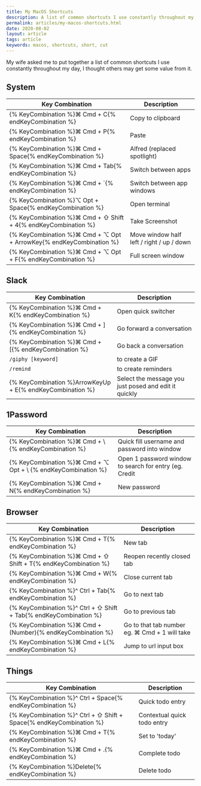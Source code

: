 ```yaml
---
title: My MacOS Shortcuts
description: A list of common shortcuts I use constantly throughout my day
permalink: articles/my-macos-shortcuts.html
date: 2020-08-02
layout: article
tags: article
keywords: macos, shortcuts, short, cut
---
```


My wife asked me to put together a list of common shortcuts I use constantly throughout my day, I thought others may get some value from it.

## System

| Key Combination                                                                  | Description                               |
| -------------------------------------------------------------------------------- | ----------------------------------------- |
| {% KeyCombination %}⌘ Cmd + C{% endKeyCombination %}                             | Copy to clipboard                         |
| {% KeyCombination %}⌘ Cmd + P{% endKeyCombination %}                             | Paste                                     |
| {% KeyCombination %}⌘ Cmd + Space{% endKeyCombination %}                         | Alfred (replaced spotlight)               |
| {% KeyCombination %}⌘ Cmd + Tab{% endKeyCombination %}                           | Switch between apps                       |
| {% KeyCombination %}⌘ Cmd + `{% endKeyCombination %} |Switch between app windows |
| {% KeyCombination %}⌥ Opt + Space{% endKeyCombination %}                         | Open terminal                             |
| {% KeyCombination %}⌘ Cmd + ⇧ Shift + 4{% endKeyCombination %}                   | Take Screenshot                           |
| {% KeyCombination %}⌘ Cmd + ⌥ Opt + ArrowKey{% endKeyCombination %}              | Move window half left / right / up / down |
| {% KeyCombination %}⌘ Cmd + ⌥ Opt + F{% endKeyCombination %}                     | Full screen window                        |

## Slack

| Key Combination                                           | Description                                           |
| --------------------------------------------------------- | ----------------------------------------------------- |
| {% KeyCombination %}⌘ Cmd + K{% endKeyCombination %}      | Open quick switcher                                   |
| {% KeyCombination %}⌘ Cmd + ]{% endKeyCombination %}      | Go forward a conversation                             |
| {% KeyCombination %}⌘ Cmd + [{% endKeyCombination %}      | Go back a conversation                                |
| `/giphy [keyword]`                                        | to create a GIF                                       |
| `/remind`                                                 | to create reminders                                   |
| {% KeyCombination %}ArrowKeyUp + E{% endKeyCombination %} | Select the message you just posed and edit it quickly |

## 1Password

| Key Combination                                               | Description                                            |
| ------------------------------------------------------------- | ------------------------------------------------------ |
| {% KeyCombination %}⌘ Cmd + \ {% endKeyCombination %}         | Quick fill username and password into window           |
| {% KeyCombination %}⌘ Cmd + ⌥ Opt + \ {% endKeyCombination %} | Open 1 password window to search for entry (eg. Credit | cards ) |
| {% KeyCombination %}⌘ Cmd + N{% endKeyCombination %}          | New password                                           |

## Browser

| Key Combination                                                   | Description                                   |
| ----------------------------------------------------------------- | --------------------------------------------- |
| {% KeyCombination %}⌘ Cmd + T{% endKeyCombination %}              | New tab                                       |
| {% KeyCombination %}⌘ Cmd + ⇧ Shift + T{% endKeyCombination %}    | Reopen recently closed tab                    |
| {% KeyCombination %}⌘ Cmd + W{% endKeyCombination %}              | Close current tab                             |
| {% KeyCombination %}^ Ctrl + Tab{% endKeyCombination %}           | Go to next tab                                |
| {% KeyCombination %}^ Ctrl + ⇧ Shift + Tab{% endKeyCombination %} | Go to previous tab                            |
| {% KeyCombination %}⌘ Cmd + (Number){% endKeyCombination %}       | Go to that tab number eg. ⌘ Cmd + 1 will take | you to the first tab immediatley |
| {% KeyCombination %}⌘ Cmd + L{% endKeyCombination %}              | Jump to url input box                         |

## Things

| Key Combination                                                     | Description                 |
| ------------------------------------------------------------------- | --------------------------- |
| {% KeyCombination %}^ Ctrl + Space{% endKeyCombination %}           | Quick todo entry            |
| {% KeyCombination %}^ Ctrl + ⇧ Shift + Space{% endKeyCombination %} | Contextual quick todo entry |
| {% KeyCombination %}⌘ Cmd + T{% endKeyCombination %}                | Set to 'today'              |
| {% KeyCombination %}⌘ Cmd + .{% endKeyCombination %}                | Complete todo               |
| {% KeyCombination %}Delete{% endKeyCombination %}                   | Delete todo                 |
